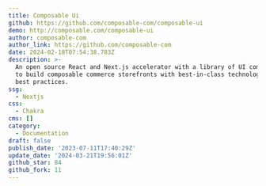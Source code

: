 ```yaml
---
title: Composable Ui
github: https://github.com/composable-com/composable-ui
demo: http://composable.com/composable-ui
author: composable-com
author_link: https://github.com/composable-com
date: 2024-02-18T07:54:38.783Z
description: >-
  An open source React and Next.js accelerator with a library of UI components
  to build composable commerce storefronts with best-in-class technologies and
  best practices.
ssg:
  - Nextjs
css:
  - Chakra
cms: []
category:
  - Documentation
draft: false
publish_date: '2023-07-11T17:40:29Z'
update_date: '2024-03-21T19:56:01Z'
github_star: 84
github_fork: 11
---
```

